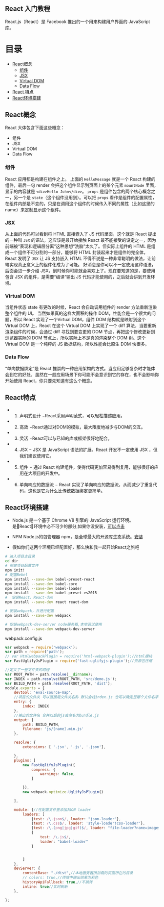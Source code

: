 React 入门教程
---

React.js（React）是 Facebook 推出的一个用来构建用户界面的 JavaScript 库。

目录
===
- [React概念](#React概念)
    - [组件](#组件)
    - [JSX](#JSX)
    - [Virtual DOM](#VirtualDOM)
    - [Data Flow](#DataFlow)
- [React 特点](#React特点)
- [React环境搭建](#React环境搭建)


## React概念

React 大体包含下面这些概念：
- 组件
- JSX
- Virtual DOM
- Data Flow

### 组件
React 应用都是构建在组件之上。
上面的 `HelloMessage` 就是一个 React 构建的组件，最后一句 render 会把这个组件显示到页面上的某个元素 `mountNode` 里面，显示的内容就是 `<div>Hello John</div>`。
`props` 是组件包含的两个核心概念之一，另一个是 `state`（这个组件没用到）。可以把 `props` 看作是组件的配置属性，在组件内部是不变的，只是在调用这个组件的时候传入不同的属性（比如这里的 name）来定制显示这个组件。
### JSX
从上面的代码可以看到将 HTML 直接嵌入了 JS 代码里面，这个就是 React 提出的一种叫 `JSX` 的语法，这应该是最开始接触 React 最不能接受的设定之一，因为前端被“表现和逻辑层分离”这种思想“洗脑”太久了。但实际上组件的 HTML 是组成一个组件不可分割的一部分，能够将 HTML 封装起来才是组件的完全体，React 发明了 `JSX` 让 JS 支持嵌入 HTML 不得不说是一种非常聪明的做法，让前端实现真正意义上的组件化成为了可能。
好消息是你可以不一定使用这种语法，后面会进一步介绍 JSX，到时候你可能就会喜欢上了。现在要知道的是，要使用包含 JSX 的组件，是需要“编译”输出 JS 代码才能使用的，之后就会讲到开发环境。
### Virtual DOM
当组件状态 state 有更改的时候，React 会自动调用组件的 render 方法重新渲染整个组件的 UI。
当然如果真的这样大面积的操作 DOM，性能会是一个很大的问题，所以 React 实现了一个Virtual DOM，组件 DOM 结构就是映射到这个 Virtual DOM 上，React 在这个 Virtual DOM 上实现了一个 diff 算法，当要重新渲染组件的时候，会通过 diff 寻找到要变更的 DOM 节点，再把这个修改更新到浏览器实际的 DOM 节点上，所以实际上不是真的渲染整个 DOM 树。这个 Virtual DOM 是一个纯粹的 JS 数据结构，所以性能会比原生 DOM 快很多。
### Data Flow
“单向数据绑定”是 React 推崇的一种应用架构的方式。当应用足够复杂时才能体会到它的好处，虽然在一般应用场景下你可能不会意识到它的存在，也不会影响你开始使用 React，你只要先知道有这么个概念。

## React特点

- 1. 声明式设计 −React采用声明范式，可以轻松描述应用。

- 2. 高效 −React通过对DOM的模拟，最大限度地减少与DOM的交互。

- 3. 灵活 −React可以与已知的库或框架很好地配合。

- 4. JSX − JSX 是 JavaScript 语法的扩展。React 开发不一定使用 JSX ，但我们建议使用它。

- 5. 组件 − 通过 React 构建组件，使得代码更加容易得到复用，能够很好的应用在大项目的开发中。

- 6. 单向响应的数据流 − React 实现了单向响应的数据流，从而减少了重复代码，这也是它为什么比传统数据绑定更简单。

## React环境搭建

- Node.js 是一个基于 Chrome V8 引擎的 JavaScript 运行环境。 是React环境中必不可少的部分,如果你没安装，[可以点击](http://nodejs.cn/download/)

- NPM Node.js的包管理器 npm，是全球最大的开源库生态系统。[安装](http://npm.taobao.org/
)
- 假如你们这两个环境已经配置好，那么快和我一起开始React之旅吧

```bash
# 进入项目主目录
cd dir
# 创建项目配置文件
npm init!
# 配置Bebel  
npm install --save-dev babel-preset-react
npm install --save-dev babel-core
npm install --save-dev babel-loader
npm install --save-dev babel-preset-es2015
#  安装React、React-dom
npm install --save-dev react react-dom

# 安装webpack，并进行配置
npm install --save-dev webpack

# 安装webpack-dev-server node服务器,本地调试使用
npm install --save-dev webpack-dev-server
```
webpack.config.js

```js
var webpack = require('webpack');
var path = require('path');
// var HtmlwebpackPlugin = require('html-webpack-plugin');//html模块
var FastUglifyJsPlugin = require('fast-uglifyjs-plugin');//资源包压缩

//定义了一些文件夹的路径
var ROOT_PATH = path.resolve(__dirname);
var INDEX = path.resolve(ROOT_PATH, 'src/demo.js');
var BUILD_PATH = path.resolve(ROOT_PATH, 'dist');
module.exports = {
    devtool: 'eval-source-map',
    //项目的文件夹 可以直接用文件夹名称 默认会找index.js 也可以确定是哪个文件名字
    entry: {
        index: INDEX
    },
    //输出的文件名 合并以后的js会命名为bundle.js
    output: {
        path: BUILD_PATH,
        filename: 'js/[name].min.js'
    },

    resolve: {
        extensions: [ '.jsx', '.js', '.json'],

    },
    plugins: [
        new FastUglifyJsPlugin({
            compress: {
                warnings: false,
            }

        }),
        new webpack.optimize.UglifyJsPlugin()

    ],

    module: {//在配置文件里添加JSON loader
        loaders: [
            {test: /\.json$/, loader: "json-loader"},
            {test: /\.css$/, loader: 'style-loader!css-loader'},
            {test: /\.(png|jpg|gif)$/, loader: "file-loader?name=images/[hash:8].[name].[ext]"},//图片打包配置
            {
                test: /\.js$/,
                loader: "babel-loader"
            }


        ]
    },
    devServer: {
        contentBase: "./dist",//本地服务器所加载的页面所在的目录
        // colors: true,//终端中输出结果为彩色
        historyApiFallback: true,//不跳转
        inline: true//实时刷新
    },

};

```